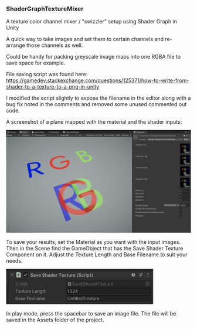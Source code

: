 ### ShaderGraphTextureMixer
A texture color channel mixer / "swizzler" setup using Shader Graph in Unity

A quick way to take images and set them to certain channels and re-arrange those channels as well.

Could be handy for packing greyscale image maps into one RGBA file to save space for example.

File saving script was found here: https://gamedev.stackexchange.com/questions/125371/how-to-write-from-shader-to-a-texture-to-a-png-in-unity

I modified the script slightly to expose the filename in the editor along with a bug fix noted in the comments and removed some unused commented out code.


A screenshot of a plane mapped with the material and the shader inputs:

![Screenshot with demo content](ShaderGraphTextureMixerImage.jpg?raw=true)


To save your results, set the Material as you want with the input images.  Then in the Scene find the GameObject that has the Save Shader Texture Component on it.  Adjust the Texture Length and Base Filename to suit your needs.

![Screenshot with demo content](SaveShaderTextureScreenshot.png?raw=true)

In play mode, press the spacebar to save an image file.  The file will be saved in the Assets folder of the project.

